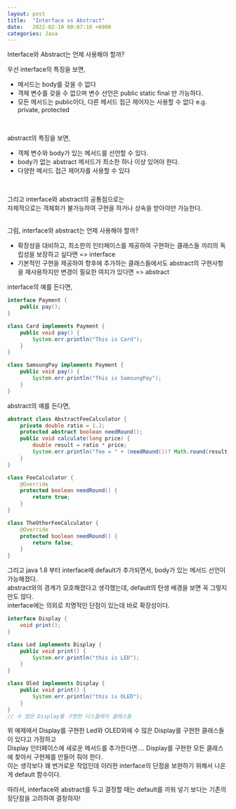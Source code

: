 ```yaml
---
layout: post
title:  "Interface vs Abstract"
date:   2022-02-10 00:07:16 +0900
categories: Java
---
```

Interface와 Abstract는 언제 사용해야 할까?<br>

우선 interface의 특징을 보면,
- 메서드는 body를 갖을 수 없다<br>
- 객체 변수를 갖을 수 없으며 변수 선언은 public static final 만 가능하다.
- 모든 메서드는 public이다, 다른 메서드 접근 제어자는 사용할 수 없다 e.g. private, protected
<br>

abstract의 특징을 보면,
- 객체 변수와 body가 있는 메서드를 선언할 수 있다.<br>
- body가 없는 abstract 메서드가 최소한 하나 이상 있어야 한다.
- 다양한 메서드 접근 제어자를 사용할 수 있다<br>
<br>

그리고 interface와 abstract의 공통점으로는 <br>
자체적으로는 객체화가 불가능하여 구현을 하거나 상속을 받아야만 가능한다. 
<br><br>

그럼, interface와 abstract는 언제 사용해야 할까?<br>
- 확장성을 대비하고, 최소한의 인터페이스를 제공하여 구현하는 클래스들 끼리의 독립성을 보장하고 싶다면 => interface<br>
- 기본적인 구현을 제공하여 향후에 추가하는 클래스들에서도 abstract의 구현사항을 재사용하지만 변경이 필요한 여지가 있다면 => abstract

interface의 예를 든다면,
```java
interface Payment {
    public pay();
}

class Card implements Payment {
    public void pay() { 
        System.err.println("This is Card"); 
    }
}

class SamsungPay implements Payment {
    public void pay() { 
        System.err.println("This is SamsungPay"); 
    }
}
```
abstract의 예를 든다면,
```java
abstract class AbstractFeeCalculator {
    private double ratio = 1.2;
    protected abstract boolean needRound();
    public void calculate(long price) {
        double result = ratio * price;
        System.err.println("fee = " + (needRound())? Math.round(result) : result);
    }
}

class FeeCalculator {
    @Override
    protected boolean needRound() {
        return true;        
    }
}

class TheOtherFeeCalculator {
    @Override
    protected boolean needRound() {
        return false;
    }
}
```

그리고 java 1.8 부터 interface에 default가 추가되면서, body가 있는 메서드 선언이 가능해졌다.<br>
abstract와의 경계가 모호해졌다고 생각했는데, default의 탄생 배경을 보면 꼭 그렇지만도 않다.<br>
interface에는 의외로 치명적인 단점이 있는데 바로 확장성이다.<br>

```java
interface Display {
    void print();
}

class Led implements Display {
    public void print() {
        System.err.println("this is LED");
    }
}

class Oled implements Display {
    public void print() {
        System.err.println("this is OLED");
    }
}
// 수 많은 Display를 구현한 디스플레이 클래스들
```
위 예제에서 Display를 구현한 Led와 OLED외에 수 많은 Display를 구현한 클래스들이 있다고 가정하고<br>
Display 인터페이스에 새로운 메서드를 추가한다면.... Display를 구현한 모든 클래스에 찾아서 구현체를 만들어 줘야 한다.<br>
이는 생각보다 꽤 번거로운 작업인데 이러한 interface의 단점을 보완하기 위해서 나온게 default 함수이다.

따라서, interface와 abstract를 두고 결정할 때는 default를 끼워 넣기 보다는
기존의 장단점을 고려하여 결정하자!



[https://stackoverflow.com/a/26328555]: https://stackoverflow.com/a/26328555